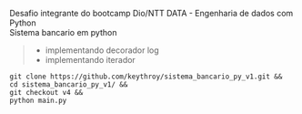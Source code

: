 Desafio integrante do bootcamp Dio/NTT DATA - Engenharia de dados com Python<br>
Sistema bancario em python
<br>
>- implementando decorador log
>- implementando iterador

    git clone https://github.com/keythroy/sistema_bancario_py_v1.git &&
    cd sistema_bancario_py_v1/ &&
    git checkout v4 &&
    python main.py
